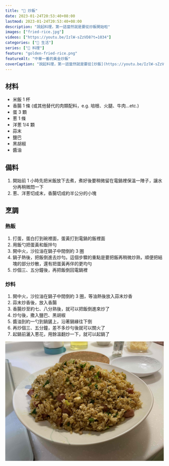 ```yaml
---
title: "🥡 炒飯"
date: 2023-01-24T20:53:40+08:00
lastmod: 2023-01-24T20:53:40+08:00
description: "說起料理，第一話當然就是要從炒飯開始啦"
images: ["fried-rice.jpg"]
videos: ["https://youtu.be/IzlW-sZzVD8?t=1034"]
categories: ["🍫 生活"]
series: ["🍳 料理"]
feature: "golden-fried-rice.png"
featureAlt: "中華一番的黃金炒飯"
coverCaption: "說起料理，第一話當然就是要從[炒飯](https://youtu.be/IzlW-sZzVD8?t=1034)開始啦"
---
```


## 材料

- 米飯 1 杯
- 香腸 1 條 (或其他替代的肉類配料，e.g. 培根、火腿、牛肉...etc.)
- 蛋 3 顆
- 蔥 1 條
- 洋蔥 1/4 顆
- 蒜末
- 鹽巴
- 黑胡椒
- 醬油

## 備料

1. 開始前 1 小時先把米飯放下去煮，煮好後要稍微留在電鍋裡保溫一陣子，讓水分再稍微悶一下
2. 蔥、洋蔥切成末，香腸切成約半公分的小塊

## 烹調

### 熱飯

1. 打蛋，蛋白打到碗裡面，蛋黃打到電鍋的飯裡面
2. 用飯勺把蛋黃和飯拌勻
3. 開中火，沙拉油在鍋子中間倒約 3 圈
4. 鍋子熱後，把飯倒進去炒勻。這個步驟的重點是要把飯再稍微炒熟，順便把結塊的部分炒散，還有把蛋黃再伴的更均勻
5. 炒個三、五分鐘後，再把飯倒回電鍋裡

### 炒料

1. 開中火，沙拉油在鍋子中間倒約 3 圈，等油熱後放入蒜末炒香
2. 蒜末炒香後，放入香腸
3. 香腸炒至約七、八分熟後，就可以把飯倒進來炒了
4. 炒勻後，撒入鹽巴、黑胡椒
5. 醬油到約一勺到鍋鏟上，沿著鍋緣往下倒
6. 再炒個三、五分鐘，差不多炒勻後就可以關火了
7. 起鍋前灑入蔥花，用餘溫翻炒一下，就可以起鍋了

![我的火腿炒飯](fried-rice.jpg "一道美味的黃金炒飯就上桌啦")
